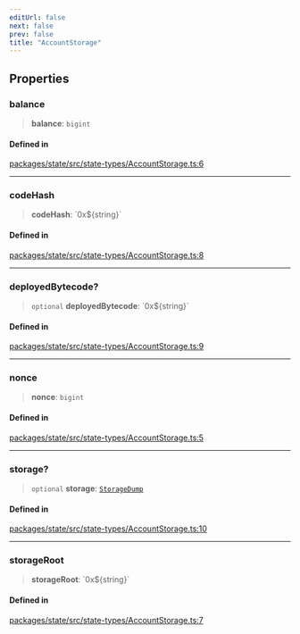 ```yaml
---
editUrl: false
next: false
prev: false
title: "AccountStorage"
---
```


## Properties

### balance

> **balance**: `bigint`

#### Defined in

[packages/state/src/state-types/AccountStorage.ts:6](https://github.com/qbzzt/tevm-monorepo/blob/main/packages/state/src/state-types/AccountStorage.ts#L6)

***

### codeHash

> **codeHash**: \`0x$\{string\}\`

#### Defined in

[packages/state/src/state-types/AccountStorage.ts:8](https://github.com/qbzzt/tevm-monorepo/blob/main/packages/state/src/state-types/AccountStorage.ts#L8)

***

### deployedBytecode?

> `optional` **deployedBytecode**: \`0x$\{string\}\`

#### Defined in

[packages/state/src/state-types/AccountStorage.ts:9](https://github.com/qbzzt/tevm-monorepo/blob/main/packages/state/src/state-types/AccountStorage.ts#L9)

***

### nonce

> **nonce**: `bigint`

#### Defined in

[packages/state/src/state-types/AccountStorage.ts:5](https://github.com/qbzzt/tevm-monorepo/blob/main/packages/state/src/state-types/AccountStorage.ts#L5)

***

### storage?

> `optional` **storage**: [`StorageDump`](/reference/tevm/common/interfaces/storagedump/)

#### Defined in

[packages/state/src/state-types/AccountStorage.ts:10](https://github.com/qbzzt/tevm-monorepo/blob/main/packages/state/src/state-types/AccountStorage.ts#L10)

***

### storageRoot

> **storageRoot**: \`0x$\{string\}\`

#### Defined in

[packages/state/src/state-types/AccountStorage.ts:7](https://github.com/qbzzt/tevm-monorepo/blob/main/packages/state/src/state-types/AccountStorage.ts#L7)
